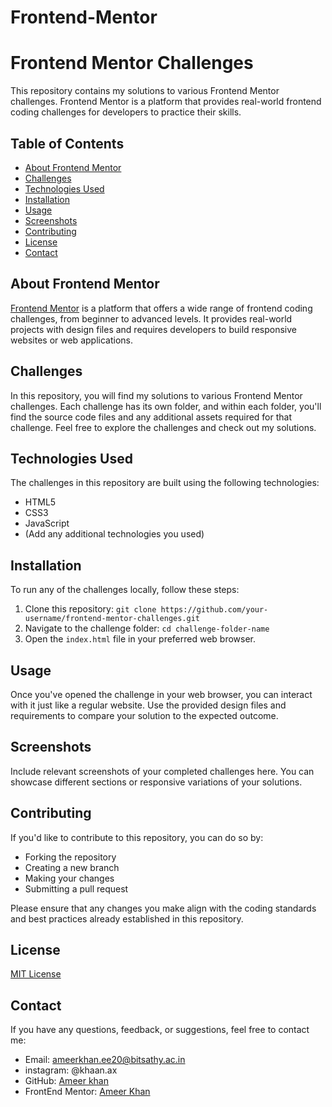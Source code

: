 # Frontend-Mentor
# Frontend Mentor Challenges

This repository contains my solutions to various Frontend Mentor challenges. Frontend Mentor is a platform that provides real-world frontend coding challenges for developers to practice their skills.

## Table of Contents

- [About Frontend Mentor](#about-frontend-mentor)
- [Challenges](#challenges)
- [Technologies Used](#technologies-used)
- [Installation](#installation)
- [Usage](#usage)
- [Screenshots](#screenshots)
- [Contributing](#contributing)
- [License](#license)
- [Contact](#contact)

## About Frontend Mentor

[Frontend Mentor](https://www.frontendmentor.io/) is a platform that offers a wide range of frontend coding challenges, from beginner to advanced levels. It provides real-world projects with design files and requires developers to build responsive websites or web applications.

## Challenges

In this repository, you will find my solutions to various Frontend Mentor challenges. Each challenge has its own folder, and within each folder, you'll find the source code files and any additional assets required for that challenge. Feel free to explore the challenges and check out my solutions.

## Technologies Used

The challenges in this repository are built using the following technologies:

- HTML5
- CSS3
- JavaScript
- (Add any additional technologies you used)

## Installation

To run any of the challenges locally, follow these steps:

1. Clone this repository: `git clone https://github.com/your-username/frontend-mentor-challenges.git`
2. Navigate to the challenge folder: `cd challenge-folder-name`
3. Open the `index.html` file in your preferred web browser.

## Usage

Once you've opened the challenge in your web browser, you can interact with it just like a regular website. Use the provided design files and requirements to compare your solution to the expected outcome.

## Screenshots

Include relevant screenshots of your completed challenges here. You can showcase different sections or responsive variations of your solutions.

## Contributing

If you'd like to contribute to this repository, you can do so by:

- Forking the repository
- Creating a new branch
- Making your changes
- Submitting a pull request

Please ensure that any changes you make align with the coding standards and best practices already established in this repository.

## License

[MIT License](LICENSE)

## Contact

If you have any questions, feedback, or suggestions, feel free to contact me:

- Email: ameerkhan.ee20@bitsathy.ac.in
- instagram: @khaan.ax
- GitHub: [Ameer khan](github.com/ameerkhan123ak)
- FrontEnd Mentor: [Ameer Khan](https://www.frontendmentor.io/profile/ameerkhan123ak)

